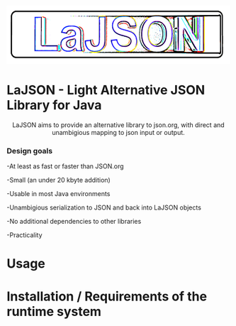 
<p align="center">
  <img width="600" height="131" src="https://github.com/lassikin/LaJSON/raw/master/jsonlogo2.png">
</p>


# LaJSON - Light Alternative JSON Library for Java
<center>
LaJSON aims to provide an alternative library to json.org, with direct and unambigious mapping to json input or output.
</center>
<h3>Design goals</h3>
<p>-At least as fast or faster than JSON.org</p>
<p>-Small (an under 20 kbyte addition)</p>
<p>-Usable in most Java environments</p>
<p>-Unambigious serialization to JSON and back into LaJSON objects</p>
<p>-No additional dependencies to other libraries</p>
<p>-<bold>Practicality</bold></p>

# Usage



# Installation / Requirements of the runtime system
